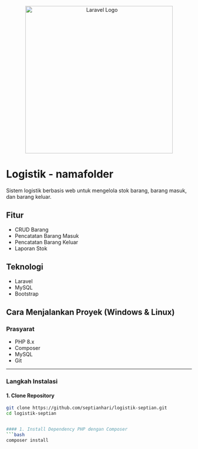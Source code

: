 <p align="center"><a href="https://laravel.com" target="_blank"><img src="https://raw.githubusercontent.com/laravel/art/master/logo-lockup/5%20SVG/2%20CMYK/1%20Full%20Color/laravel-logolockup-cmyk-red.svg" width="400" alt="Laravel Logo"></a></p>



# Logistik - namafolder

Sistem logistik berbasis web untuk mengelola stok barang, barang masuk, dan barang keluar.

## Fitur
- CRUD Barang
- Pencatatan Barang Masuk
- Pencatatan Barang Keluar
- Laporan Stok

## Teknologi
- Laravel
- MySQL
- Bootstrap

## Cara Menjalankan Proyek (Windows & Linux)

### Prasyarat
- PHP 8.x
- Composer
- MySQL
- Git


---

### Langkah Instalasi

#### 1. Clone Repository
```bash
git clone https://github.com/septianhari/logistik-septian.git
cd logistik-septian


#### 1. Install Dependency PHP dengan Composer
```bash
composer install
